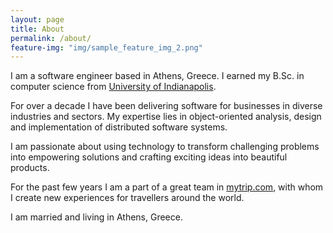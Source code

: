 ```yaml
---
layout: page
title: About
permalink: /about/
feature-img: "img/sample_feature_img_2.png"
---
```


I am a software engineer based in Athens, Greece. I earned my B.Sc. in 
computer science from [University of Indianapolis](http://www.uindy.edu).

For over a decade I have been delivering software for businesses in diverse
industries and sectors. My expertise lies in object-oriented analysis, design
and implementation of distributed software systems.

I am passionate about using technology to transform challenging problems
into empowering solutions and crafting exciting ideas into beautiful products.

For the past few years I am a part of a great team in [mytrip.com](http://www.mytrip.com),
with whom I create new experiences for travellers around the world.

I am married and living in Athens, Greece.
